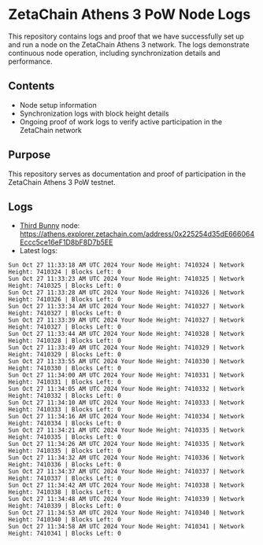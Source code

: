 # ZetaChain Athens 3 PoW Node Logs
This repository contains logs and proof that we have successfully set up and run a node on the ZetaChain Athens 3 network. The logs demonstrate continuous node operation, including synchronization details and performance.

## Contents
- Node setup information
- Synchronization logs with block height details
- Ongoing proof of work logs to verify active participation in the ZetaChain network

## Purpose
This repository serves as documentation and proof of participation in the ZetaChain Athens 3 PoW testnet.

## Logs

- [Third Bunny](https://thirdbunny.xyz/) node: https://athens.explorer.zetachain.com/address/0x225254d35dE666064Eccc5ce16eF1D8bF8D7b5EE
- Latest logs:
```
Sun Oct 27 11:33:18 AM UTC 2024 Your Node Height: 7410324 | Network Height: 7410324 | Blocks Left: 0
Sun Oct 27 11:33:23 AM UTC 2024 Your Node Height: 7410325 | Network Height: 7410325 | Blocks Left: 0
Sun Oct 27 11:33:28 AM UTC 2024 Your Node Height: 7410326 | Network Height: 7410326 | Blocks Left: 0
Sun Oct 27 11:33:34 AM UTC 2024 Your Node Height: 7410327 | Network Height: 7410327 | Blocks Left: 0
Sun Oct 27 11:33:39 AM UTC 2024 Your Node Height: 7410327 | Network Height: 7410327 | Blocks Left: 0
Sun Oct 27 11:33:44 AM UTC 2024 Your Node Height: 7410328 | Network Height: 7410328 | Blocks Left: 0
Sun Oct 27 11:33:49 AM UTC 2024 Your Node Height: 7410329 | Network Height: 7410329 | Blocks Left: 0
Sun Oct 27 11:33:55 AM UTC 2024 Your Node Height: 7410330 | Network Height: 7410330 | Blocks Left: 0
Sun Oct 27 11:34:00 AM UTC 2024 Your Node Height: 7410331 | Network Height: 7410331 | Blocks Left: 0
Sun Oct 27 11:34:05 AM UTC 2024 Your Node Height: 7410332 | Network Height: 7410332 | Blocks Left: 0
Sun Oct 27 11:34:10 AM UTC 2024 Your Node Height: 7410333 | Network Height: 7410333 | Blocks Left: 0
Sun Oct 27 11:34:16 AM UTC 2024 Your Node Height: 7410334 | Network Height: 7410334 | Blocks Left: 0
Sun Oct 27 11:34:21 AM UTC 2024 Your Node Height: 7410335 | Network Height: 7410335 | Blocks Left: 0
Sun Oct 27 11:34:26 AM UTC 2024 Your Node Height: 7410335 | Network Height: 7410335 | Blocks Left: 0
Sun Oct 27 11:34:32 AM UTC 2024 Your Node Height: 7410336 | Network Height: 7410336 | Blocks Left: 0
Sun Oct 27 11:34:37 AM UTC 2024 Your Node Height: 7410337 | Network Height: 7410337 | Blocks Left: 0
Sun Oct 27 11:34:42 AM UTC 2024 Your Node Height: 7410338 | Network Height: 7410338 | Blocks Left: 0
Sun Oct 27 11:34:48 AM UTC 2024 Your Node Height: 7410339 | Network Height: 7410339 | Blocks Left: 0
Sun Oct 27 11:34:53 AM UTC 2024 Your Node Height: 7410340 | Network Height: 7410340 | Blocks Left: 0
Sun Oct 27 11:34:58 AM UTC 2024 Your Node Height: 7410341 | Network Height: 7410341 | Blocks Left: 0
```
